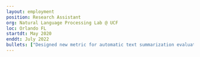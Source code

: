 ```yaml
---
layout: employment
position: Research Assistant
org: Natural Language Processing Lab @ UCF
loc: Orlando FL
startdt: May 2020
enddt: July 2022
bullets: ["Designed new metric for automatic text summarization evaluation", "Worked with different natural language automatic text summarization", "Discovered and implemented various preexisting text summarization evaluation metrics", "Evaluated hundreds of texts summaries"]
---
```



